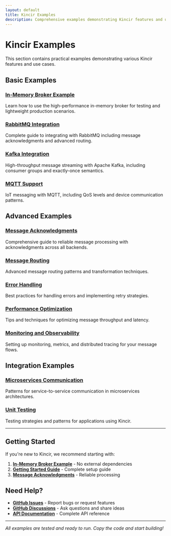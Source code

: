 ```yaml
---
layout: default
title: Kincir Examples
description: Comprehensive examples demonstrating Kincir features and use cases
---
```


# Kincir Examples

This section contains practical examples demonstrating various Kincir features and use cases.

## Basic Examples

### [In-Memory Broker Example](/examples/in-memory.html)
Learn how to use the high-performance in-memory broker for testing and lightweight production scenarios.

### [RabbitMQ Integration](/examples/rabbitmq.html)
Complete guide to integrating with RabbitMQ including message acknowledgments and advanced routing.

### [Kafka Integration](/examples/kafka.html)
High-throughput message streaming with Apache Kafka, including consumer groups and exactly-once semantics.

### [MQTT Support](/examples/mqtt.html)
IoT messaging with MQTT, including QoS levels and device communication patterns.

## Advanced Examples

### [Message Acknowledgments](/examples/acknowledgments.html)
Comprehensive guide to reliable message processing with acknowledgments across all backends.

### [Message Routing](/examples/routing.html)
Advanced message routing patterns and transformation techniques.

### [Error Handling](/examples/error-handling.html)
Best practices for handling errors and implementing retry strategies.

### [Performance Optimization](/examples/performance.html)
Tips and techniques for optimizing message throughput and latency.

### [Monitoring and Observability](/examples/monitoring.html)
Setting up monitoring, metrics, and distributed tracing for your message flows.

## Integration Examples

### [Microservices Communication](/examples/microservices.html)
Patterns for service-to-service communication in microservices architectures.

### [Unit Testing](/examples/unit-testing.html)
Testing strategies and patterns for applications using Kincir.

---

## Getting Started

If you're new to Kincir, we recommend starting with:

1. **[In-Memory Broker Example](/examples/in-memory.html)** - No external dependencies
2. **[Getting Started Guide](/docs/getting-started.html)** - Complete setup guide
3. **[Message Acknowledgments](/examples/acknowledgments.html)** - Reliable processing

## Need Help?

- **[GitHub Issues](https://github.com/rezacute/kincir/issues)** - Report bugs or request features
- **[GitHub Discussions](https://github.com/rezacute/kincir/discussions)** - Ask questions and share ideas
- **[API Documentation](https://docs.rs/kincir)** - Complete API reference

---

*All examples are tested and ready to run. Copy the code and start building!*

